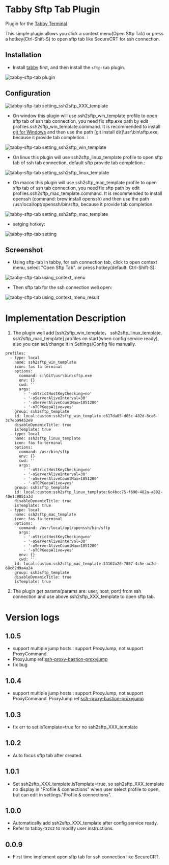 # Tabby Sftp Tab Plugin

Plugin for the [Tabby Terminal](https://github.com/Eugeny/tabby)

This simple plugin allows you click a context menu(Open Sftp Tab) or press a hotkey(Ctrl-Shift-S) to open sftp tab like SecureCRT for ssh connection. 

## Installation

* Install [tabby](https://tabby.sh/) first, and then install the `sftp-tab` plugin.

![tabby-sftp-tab plugin](https://github.com/wljince007/tabby-sftp-tab/blob/main/doc/install.png?raw=true)


## Configuration

![tabby-sftp-tab setting_ssh2sftp_XXX_template](https://github.com/wljince007/tabby-sftp-tab/blob/main/doc/setting_ssh2sftp_template.png?raw=true)

* On window this plugin will use ssh2sftp_win_template profile to open sftp tab of ssh tab connection, you need fix sftp.exe path by edit profiles.ssh2sftp_win_template.command. It is recommended to install [git for Windows](https://gitforwindows.org/) and then use the path [git install dir]\usr\bin\sftp.exe, because it provide tab completion. :
  
![tabby-sftp-tab setting_ssh2sftp_win_template](https://github.com/wljince007/tabby-sftp-tab/blob/main/doc/setting_ssh2sftp_win_template.png?raw=true)

* On linux this plugin will use ssh2sftp_linux_template profile to open sftp tab of ssh tab connection, default sftp provide tab completion.:
  
![tabby-sftp-tab setting_ssh2sftp_linux_template](https://github.com/wljince007/tabby-sftp-tab/blob/main/doc/setting_ssh2sftp_linux_template.png?raw=true)

* On macos this plugin will use ssh2sftp_mac_template profile to open sftp tab of ssh tab connection, you need fix sftp path by edit profiles.ssh2sftp_mac_template.command. It is recommended to install openssh (command: brew install openssh) and then use the path /usr/local/opt/openssh/bin/sftp, because it provide tab completion.
  
![tabby-sftp-tab setting_ssh2sftp_mac_template](https://github.com/wljince007/tabby-sftp-tab/blob/main/doc/setting_ssh2sftp_mac_template.png?raw=true)

* setging hotkey:
  
![tabby-sftp-tab setting](https://github.com/wljince007/tabby-sftp-tab/blob/main/doc/setting_hotkey.png?raw=true)



## Screenshot

* Using sftp-tab in tabby, for ssh connection tab, click to open context menu, select "Open Sftp Tab". or press hotkey(default: Ctrl-Shift-S):

![tabby-sftp-tab using_context_menu](https://github.com/wljince007/tabby-sftp-tab/blob/main/doc/using_context_menu.png?raw=true)

* Then sftp tab for the ssh connection well open:

![tabby-sftp-tab using_context_menu_result](https://github.com/wljince007/tabby-sftp-tab/blob/main/doc/using_context_menu_result.png?raw=true)





# Implementation Description
1. The plugin well add [ssh2sftp_win_template， ssh2sftp_linux_template, ssh2sftp_mac_template] profiles on start(when config service ready), also you can set/change it in Settings/Config file manually.
   
```
profiles:
  - type: local
    name: ssh2sftp_win_template
    icon: fas fa-terminal
    options:
      command: c:\Git\usr\bin\sftp.exe
      env: {}
      cwd: ''
      args:
        - '-oStrictHostKeyChecking=no'
        - '-oServerAliveInterval=30'
        - '-oServerAliveCountMax=1051200'
        - '-oTCPKeepAlive=yes'
    group: ssh2sftp_template
    id: local:custom:ssh2sftp_win_template:c617da05-d05c-482d-8ca6-3c7eb99452e9
    disableDynamicTitle: true
    isTemplate: true
  - type: local
    name: ssh2sftp_linux_template
    icon: fas fa-terminal
    options:
      command: /usr/bin/sftp
      env: {}
      cwd: ''
      args:
        - '-oStrictHostKeyChecking=no'
        - '-oServerAliveInterval=30'
        - '-oServerAliveCountMax=1051200'
        - '-oTCPKeepAlive=yes'
    group: ssh2sftp_template
    id: local:custom:ssh2sftp_linux_template:6c4bcc75-f690-482a-a882-40e1c9851a3d
    disableDynamicTitle: true
    isTemplate: true
  - type: local
    name: ssh2sftp_mac_template
    icon: fas fa-terminal
    options:
      command: /usr/local/opt/openssh/bin/sftp
      args:
        - '-oStrictHostKeyChecking=no'
        - '-oServerAliveInterval=30'
        - '-oServerAliveCountMax=1051200'
        - '-oTCPKeepAlive=yes'
      env: {}
      cwd: ''
    id: local:custom:ssh2sftp_mac_template:33162a26-7807-4c5e-ac2d-68cd2d9a4a24
    group: ssh2sftp_template
    disableDynamicTitle: true
    isTemplate: true
```
2. The plugin get params(params are: user, host, port) from ssh connection and use above ssh2sftp_XXX_template to open sftp tab.

# Version logs

## 1.0.5
* support multiple jump hosts : support ProxyJump, not support ProxyCommand.
* ProxyJump ref:[ssh-proxy-bastion-proxyjump](https://www.redhat.com/sysadmin/ssh-proxy-bastion-proxyjump)
* fix bug

## 1.0.4
* support multiple jump hosts : support ProxyJump, not support ProxyCommand.
ProxyJump ref:[ssh-proxy-bastion-proxyjump](https://www.redhat.com/sysadmin/ssh-proxy-bastion-proxyjump)

  
## 1.0.3
* fix err to set isTemplate=true for no ssh2sftp_XXX_template
  
## 1.0.2
* Auto focus sftp tab after created.
  
## 1.0.1
* Set ssh2sftp_XXX_template.isTemplate=true, so ssh2sftp_XXX_template no display in "Profile & connections" when user select profile to open, but can edit in settings."Profile & connections".

## 1.0.0
* Automatically add ssh2sftp_XXX_template after config service ready.
* Refer to tabby-trzsz to modify user instructions.

## 0.0.9
* First time implement open sftp tab for ssh connection like SecureCRT.


